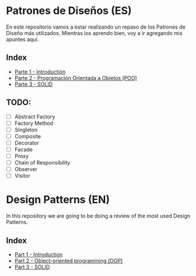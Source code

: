 # Patrones de Diseños (ES) #

En este repositorio vamos a estar realizando un repaso de los Patrones de Diseño más utilizados. Mientras los aprendo bien, voy a ir agregando mis apuntes aquí.

## Index ##
- [Parte 1 - Introductión](https://github.com/juancruzromero/design-patterns/blob/main/01-introduction/introduction_es.md)
- [Parte 2 - Programación Orientada a Objetos (POO)](https://github.com/juancruzromero/design-patterns/blob/main/02-poo/poo_es.md)
- [Parte 3 - SOLID](https://github.com/juancruzromero/design-patterns/blob/main/03-solid/solid_es.md)

## TODO:
* [ ] Abstract Factory
* [ ] Factory Method
* [ ] Singleton
* [ ] Composite 
* [ ] Decorator
* [ ] Facade 
* [ ] Proxy
* [ ] Chain of Responsibility
* [ ] Observer
* [ ] Visitor

# Design Patterns (EN) #    

In this repository we are going to be doing a review of the most used Design Patterns.

## Index ##

- [Part 1 - Introduction](https://github.com/juancruzromero/design-patterns/blob/main/01-introduction/introduction_en.md)
- [Part 2 - Object-oriented programming (OOP)](https://github.com/juancruzromero/design-patterns/blob/main/02-poo/poo_en.md)
- [Part 3 - SOLID](https://github.com/juancruzromero/design-patterns/blob/main/03-solid/solid_en.md)
